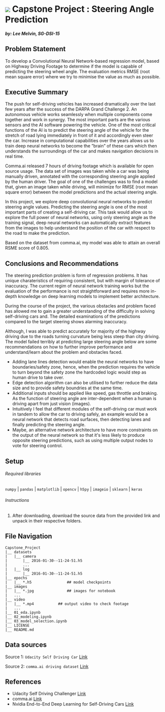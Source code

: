 # ![](https://ga-dash.s3.amazonaws.com/production/assets/logo-9f88ae6c9c3871690e33280fcf557f33.png) Capstone Project : Steering Angle Prediction

##### by: Lee Melvin, SG-DSI-15

## Problem Statement

To develop a Convolutional Neural Network-based regression model, based on Highway Driving Footage to determine if the model is capable of predicting the steering wheel angle. The evaluation metrics RMSE (root mean square error) where we try to minimise the value as much as possible.

## Executive Summary

The push for self-driving vehicles has increased dramatically over the last few years after the success of the DARPA
Grand Challenge 2. An autonomous vehicle works seamlessly when multiple components come together and work in synergy. The most important parts are the various sensors and the AI software powering the vehicle. One of the most critical functions of the AI is to predict the steering angle of the vehicle for the stretch of road lying immediately in front of it and accordingly even steer the car. Increase in computational capabilities over the years allows us to train deep neural networks to become the ”brain” of these cars which then understands the surroundings of the car and makes navigation decisions in real time.   

Comma.ai released 7 hours of driving footage which is available for open source usage. The data set of images was taken while a car was being manually driven, annotated with the corresponding steering angle applied by the human driver. The goal of one of the challenges was to find a model that, given an image taken while driving, will minimize for RMSE (root mean square error) between the model predictions and the actual steering angle.   

In this project, we explore deep convolutional neural networks to predict steering angle values. Predicting the steering angle is one of the most important parts of creating a self-driving car. This task would allow us to explore the full power of neural networks, using only steering angle as the training signal, deep neural networks can automatically extract features from the images to help understand the position of the car with respect to the road to make the prediction.  

Based on the dataset from comma.ai, my model was able to attain an overall RSME score of 0.805. 

 ## Conclusions and Recommendations

The steering prediction problem is form of regression problems. It has unique charateristics of requiring consistent, but with margin of tolerance of inaccuracy. The current regim of neural network training works but the evaluation of the performance is not straightforward and requires more in-depth knowledge on deep learning models to implement better architecture.

During the course of the project, the various obstacles and problem faced has allowed me to gain a greater understanding of the difficulty in solving self-driving cars and. The detailed examinations of the predictions compared to the target steering shows alarming inaccuracy.

Although, I was able to predict accurately for majority of the highway driving due to the roads turning curvature being less steep than city driving. The model failed terribly at predicting large steering angle below are some recommendations on how to further improve performance and understand/learn about the problem and obstacles faced.

- Adding lane lines detection would enable the neural networks to have boundaries/safety zone, hence, when the prediction requires the vehicle to turn beyond the safety zone the hardcoded logic would step as human drive to take over.
- Edge detection algorithm can also be utilised to further reduce the data size and to provide safety boundries at the same time.
- Additional inputs should be applied like speed, gas throttle and braking. As the function of steering angle are inter-dependent when a human is driving apart from just vision (images).
- Intuitively I feel that different modules of the self-driving car must work in tandem to allow the car to driving safely, an example would be a neural network that detects road surfaces, then detecting lanes and finally predicting the steering angle.
- Maybe, an alternative network architecture to have more constraints on the output of the neural network so that it's less likely to produce opposite steering predictions, such as using multiple output nodes to vote for steering control.

## Setup

###### Required libraries

`numpy`	| `pandas` | `matplotlib` | `opencv` | `h5py` | `imageio` | `sklearn` | `keras`

###### Instructions

1. After downloading, download the source data from the provided link and unpack in their respective folders.

## File Navigation

```
Capstone_Project
|__ datasets
|	|__ camera
|		|__ 2016-01-30--11-24-51.h5
|		...
|	|__ log
|		|__ 2016-01-30--11-24-51.h5
|__ epochs
|	|__ *.h5				## model checkpoints
|__ images
|	|__ *.jpg				## images for notebook
|	...
|__ video
|	|__ *.mp4			## output video to check footage
|	...
|__ 01_eda.ipynb
|__ 02_modeling.ipynb
|__ 03_model_selection.ipynb
|__ LICENSE
|__ README.md

```

## Data sources

Source 1: `Udacity Self Driving Car` [Link](http://academictorrents.com/details/9b0c6c1044633d076b0f73dc312aa34433a25c56)

Source 2: `comma.ai driving dataset` [Link](http://academictorrents.com/details/58c41e8bcc8eb4e2204a3b263cdf728c0a7331eb)


## References

- Udacity Self Driving Challenger [Link](https://github.com/udacity/self-driving-car/tree/master/challenges/challenge-2)
- comma.ai [Link](https://github.com/commaai/research)
- Nvidia End-to-End Deep Learning for Self-Driving Cars [Link](https://developer.nvidia.com/blog/deep-learning-self-driving-cars/)